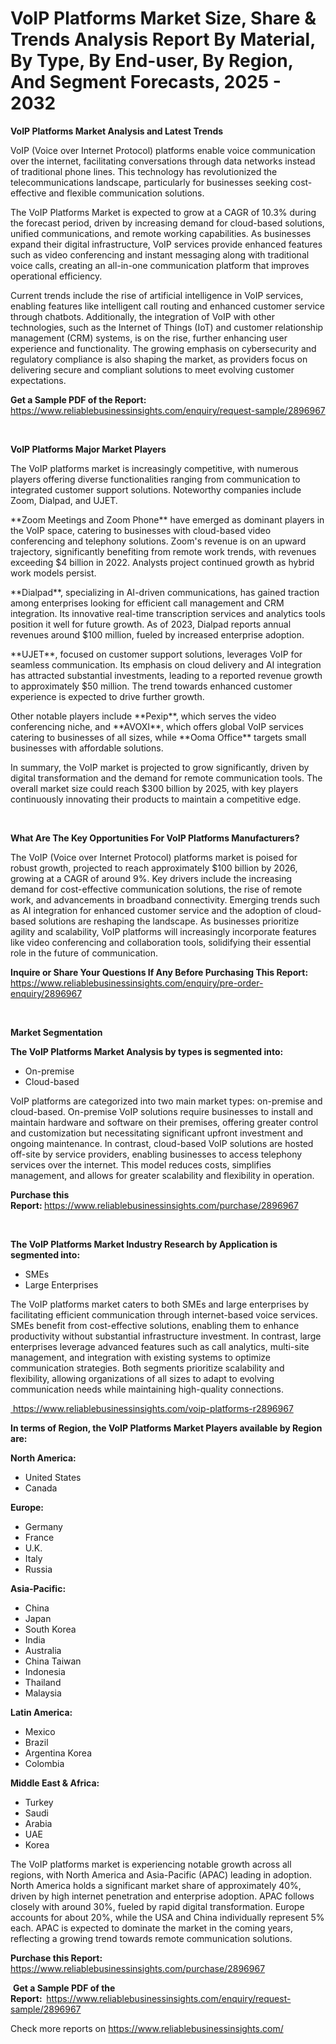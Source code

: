 <p><h1>VoIP Platforms Market Size, Share & Trends Analysis Report By Material, By Type, By End-user, By Region, And Segment Forecasts, 2025 - 2032</h1></p><p><strong>VoIP Platforms Market Analysis and Latest Trends</strong></p>
<p><p>VoIP (Voice over Internet Protocol) platforms enable voice communication over the internet, facilitating conversations through data networks instead of traditional phone lines. This technology has revolutionized the telecommunications landscape, particularly for businesses seeking cost-effective and flexible communication solutions. </p><p>The VoIP Platforms Market is expected to grow at a CAGR of 10.3% during the forecast period, driven by increasing demand for cloud-based solutions, unified communications, and remote working capabilities. As businesses expand their digital infrastructure, VoIP services provide enhanced features such as video conferencing and instant messaging along with traditional voice calls, creating an all-in-one communication platform that improves operational efficiency.</p><p>Current trends include the rise of artificial intelligence in VoIP services, enabling features like intelligent call routing and enhanced customer service through chatbots. Additionally, the integration of VoIP with other technologies, such as the Internet of Things (IoT) and customer relationship management (CRM) systems, is on the rise, further enhancing user experience and functionality. The growing emphasis on cybersecurity and regulatory compliance is also shaping the market, as providers focus on delivering secure and compliant solutions to meet evolving customer expectations.</p></p>
<p><strong>Get a Sample PDF of the Report:&nbsp;</strong> <a href="https://www.reliablebusinessinsights.com/enquiry/request-sample/2896967?utm_campaign=2269&utm_medium=2&utm_source=Github&utm_content=ia&utm_term=15032025&utm_id=voip-platforms">https://www.reliablebusinessinsights.com/enquiry/request-sample/2896967</a></p>
<p>&nbsp;</p>
<p><strong>VoIP Platforms Major Market Players</strong></p>
<p><p>The VoIP platforms market is increasingly competitive, with numerous players offering diverse functionalities ranging from communication to integrated customer support solutions. Noteworthy companies include Zoom, Dialpad, and UJET.</p><p>**Zoom Meetings and Zoom Phone** have emerged as dominant players in the VoIP space, catering to businesses with cloud-based video conferencing and telephony solutions. Zoom's revenue is on an upward trajectory, significantly benefiting from remote work trends, with revenues exceeding $4 billion in 2022. Analysts project continued growth as hybrid work models persist.</p><p>**Dialpad**, specializing in AI-driven communications, has gained traction among enterprises looking for efficient call management and CRM integration. Its innovative real-time transcription services and analytics tools position it well for future growth. As of 2023, Dialpad reports annual revenues around $100 million, fueled by increased enterprise adoption.</p><p>**UJET**, focused on customer support solutions, leverages VoIP for seamless communication. Its emphasis on cloud delivery and AI integration has attracted substantial investments, leading to a reported revenue growth to approximately $50 million. The trend towards enhanced customer experience is expected to drive further growth.</p><p>Other notable players include **Pexip**, which serves the video conferencing niche, and **AVOXI**, which offers global VoIP services catering to businesses of all sizes, while **Ooma Office** targets small businesses with affordable solutions.</p><p>In summary, the VoIP market is projected to grow significantly, driven by digital transformation and the demand for remote communication tools. The overall market size could reach $300 billion by 2025, with key players continuously innovating their products to maintain a competitive edge.</p></p>
<p>&nbsp;</p>
<p><strong>What Are The Key Opportunities For VoIP Platforms Manufacturers?</strong></p>
<p><p>The VoIP (Voice over Internet Protocol) platforms market is poised for robust growth, projected to reach approximately $100 billion by 2026, growing at a CAGR of around 9%. Key drivers include the increasing demand for cost-effective communication solutions, the rise of remote work, and advancements in broadband connectivity. Emerging trends such as AI integration for enhanced customer service and the adoption of cloud-based solutions are reshaping the landscape. As businesses prioritize agility and scalability, VoIP platforms will increasingly incorporate features like video conferencing and collaboration tools, solidifying their essential role in the future of communication.</p></p>
<p><strong>Inquire or Share Your Questions If Any Before Purchasing This Report:</strong> <a href="https://www.reliablebusinessinsights.com/enquiry/pre-order-enquiry/2896967?utm_campaign=2269&utm_medium=2&utm_source=Github&utm_content=ia&utm_term=15032025&utm_id=voip-platforms">https://www.reliablebusinessinsights.com/enquiry/pre-order-enquiry/2896967</a></p>
<p>&nbsp;</p>
<p><strong>Market Segmentation</strong></p>
<p><strong>The VoIP Platforms Market Analysis by types is segmented into:</strong></p>
<p><ul><li>On-premise</li><li>Cloud-based</li></ul></p>
<p><p>VoIP platforms are categorized into two main market types: on-premise and cloud-based. On-premise VoIP solutions require businesses to install and maintain hardware and software on their premises, offering greater control and customization but necessitating significant upfront investment and ongoing maintenance. In contrast, cloud-based VoIP solutions are hosted off-site by service providers, enabling businesses to access telephony services over the internet. This model reduces costs, simplifies management, and allows for greater scalability and flexibility in operation.</p></p>
<p><strong>Purchase this Report:&nbsp;</strong><a href="https://www.reliablebusinessinsights.com/purchase/2896967?utm_campaign=2269&utm_medium=2&utm_source=Github&utm_content=ia&utm_term=15032025&utm_id=voip-platforms">https://www.reliablebusinessinsights.com/purchase/2896967</a></p>
<p>&nbsp;</p>
<p><strong>The VoIP Platforms Market Industry Research by Application is segmented into:</strong></p>
<p><ul><li>SMEs</li><li>Large Enterprises</li></ul></p>
<p><p>The VoIP platforms market caters to both SMEs and large enterprises by facilitating efficient communication through internet-based voice services. SMEs benefit from cost-effective solutions, enabling them to enhance productivity without substantial infrastructure investment. In contrast, large enterprises leverage advanced features such as call analytics, multi-site management, and integration with existing systems to optimize communication strategies. Both segments prioritize scalability and flexibility, allowing organizations of all sizes to adapt to evolving communication needs while maintaining high-quality connections.</p></p>
<p><a href="https://www.reliablebusinessinsights.com/voip-platforms-r2896967?utm_campaign=2269&utm_medium=2&utm_source=Github&utm_content=ia&utm_term=15032025&utm_id=voip-platforms">&nbsp;https://www.reliablebusinessinsights.com/voip-platforms-r2896967</a></p>
<p><strong>In terms of Region, the VoIP Platforms Market Players available by Region are:</strong></p>
<p>
    <p> <strong> North America: </strong>
        <ul>
            <li>United States</li>
            <li>Canada</li>
        </ul>
        </p> 
    <p> <strong> Europe: </strong>
        <ul>
            <li>Germany</li>
            <li>France</li>
            <li>U.K.</li>
            <li>Italy</li>
            <li>Russia</li>
        </ul>
        </p> 
    <p> <strong> Asia-Pacific: </strong>
        <ul>
            <li>China</li>
            <li>Japan</li>
            <li>South Korea</li>
            <li>India</li>
            <li>Australia</li>
            <li>China Taiwan</li>
            <li>Indonesia</li>
            <li>Thailand</li>
            <li>Malaysia</li>
        </ul>
        </p> 
    <p> <strong> Latin America: </strong>
        <ul>
            <li>Mexico</li>
            <li>Brazil</li>
            <li>Argentina Korea</li>
            <li>Colombia</li>
        </ul>
        </p> 
    <p> <strong> Middle East & Africa: </strong>
        <ul>
            <li>Turkey</li>
            <li>Saudi</li>
            <li>Arabia</li>
            <li>UAE</li>
            <li>Korea</li>
        </ul>
    </p>
    </p>
<p><p>The VoIP platforms market is experiencing notable growth across all regions, with North America and Asia-Pacific (APAC) leading in adoption. North America holds a significant market share of approximately 40%, driven by high internet penetration and enterprise adoption. APAC follows closely with around 30%, fueled by rapid digital transformation. Europe accounts for about 20%, while the USA and China individually represent 5% each. APAC is expected to dominate the market in the coming years, reflecting a growing trend towards remote communication solutions.</p></p>
<p><strong>Purchase this Report: </strong><a href="https://www.reliablebusinessinsights.com/purchase/2896967?utm_campaign=2269&utm_medium=2&utm_source=Github&utm_content=ia&utm_term=15032025&utm_id=voip-platforms">https://www.reliablebusinessinsights.com/purchase/2896967</a></p>
<p>&nbsp;<strong>Get a Sample PDF of the Report:&nbsp;&nbsp;</strong><a href="https://www.reliablebusinessinsights.com/enquiry/request-sample/2896967?utm_campaign=2269&utm_medium=2&utm_source=Github&utm_content=ia&utm_term=15032025&utm_id=voip-platforms">https://www.reliablebusinessinsights.com/enquiry/request-sample/2896967</a></p>
<p><strong></strong></p>
<p>Check more reports on <a href="https://www.reliablebusinessinsights.com/?utm_campaign=2269&utm_medium=2&utm_source=Github&utm_content=ia&utm_term=15032025&utm_id=voip-platforms">https://www.reliablebusinessinsights.com/</a></p>